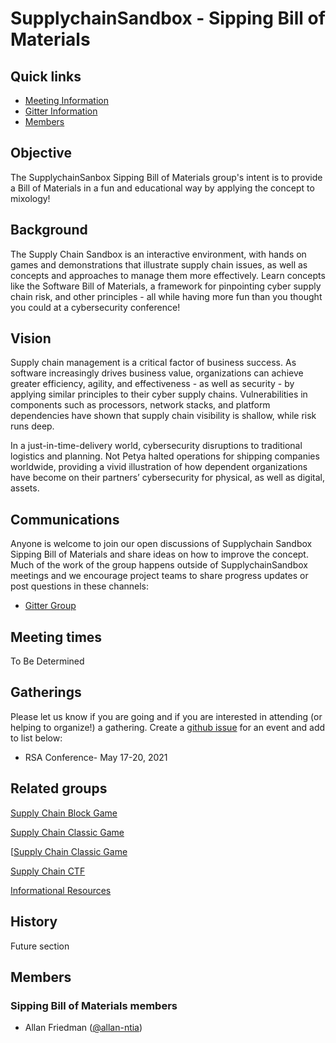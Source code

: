 # SupplychainSandbox - Sipping Bill of Materials


## Quick links

- [Meeting Information](#meeting-times)
- [Gitter Information](#communications)
- [Members](#members)

## Objective

The SupplychainSanbox Sipping Bill of Materials group's intent is to provide a Bill of Materials in a fun and educational way by applying the concept to mixology!

## Background

The Supply Chain Sandbox is an interactive environment, with hands on games and demonstrations that illustrate supply chain issues, as well as concepts and approaches to manage them more effectively. Learn concepts like the Software Bill of Materials, a framework for pinpointing cyber supply chain risk, and other principles - all while having more fun than you thought you could at a cybersecurity conference!

## Vision

Supply chain management is a critical factor of business success. As software increasingly drives business value, organizations can achieve greater efficiency, agility, and effectiveness - as well as security - by applying similar principles to their cyber supply chains. Vulnerabilities in components such as processors, network stacks, and platform dependencies have shown that supply chain visibility is shallow, while risk runs deep.

In a just-in-time-delivery world, cybersecurity disruptions to traditional logistics and planning. Not Petya halted operations for shipping companies worldwide, providing a vivid illustration of how dependent organizations have become on their partners’ cybersecurity for physical, as well as digital, assets.

## Communications

Anyone is welcome to join our open discussions of Supplychain Sandbox Sipping Bill of Materials and share ideas on how to improve the concept. Much of the work of the group happens outside of SupplychainSandbox meetings and we encourage project teams to share progress updates or post questions in these channels:

* [Gitter Group](https://gitter.im/SupplyChainSandbox/supplychainsandboxtrivia)

## Meeting times

To Be Determined

## Gatherings

Please let us know if you are going and if you are interested in attending (or helping to organize!) a gathering. Create a [github issue](https://github.com/SupplyChainSandbox/trivia/issues/new) for an event and add to list below:

* RSA Conference- May 17-20, 2021 


## Related groups


[Supply Chain Block Game](https://github.com/SupplyChainSandbox/supplychaingame)

[Supply Chain Classic Game](https://github.com/SupplyChainSandbox/classicgame)

[[Supply Chain Classic Game](https://github.com/SupplyChainSandbox/trivia)

[Supply Chain CTF](https://github.com/SupplyChainSandbox/SupplyChainCTF)

[Informational Resources](https://github.com/SupplyChainSandbox/resources)


## History

Future section

## Members

### Sipping Bill of Materials members

* Allan Friedman  ([@allan-ntia](https://github.com/allan-ntia))
